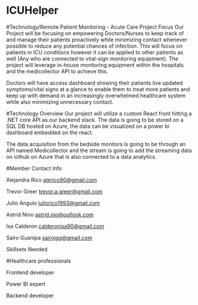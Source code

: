 # ICUHelper

#Technology/Remote Patient Monitoring - Acute Care
Project Focus
Our Project will be focusing on empowering Doctors/Nurses to keep track of and manage their patients proactively while minimizing contact whenever possible to reduce any potential chances of infection. This will focus on patients in ICU conditions however it can be applied to other patients as well (Any who are connected to vital-sign monitoring equipment). The project will leverage in-house monitoring equipment within the hospitals and the medicollector API to achieve this.
 
Doctors will have access dashboard showing their patients live updated symptoms/vital signs at a glance to enable them to treat more patients and keep up with demand in an increasingly overwhelmed healthcare system while also minimizing unnecessary contact. 
 
#Technology Overview
Our project will utilize a custom React front hitting a .NET core API as our backend stack. The data is going to be stored on a SQL DB hosted on Azure, the data can be visualized on a power bi dashboard embedded on the react.
 
The data acquisition from the bedside monitors is going to be through an API named Medicollector and the stream is going to add the streaming data on iothub on Azure that is also connected to a data analytics. 
 
#Member Contact Info
 
Alejandra Rico  alerico90@gmail.com
 
Trevor Greer trevor.a.greer@gmail.com
 
Julio Angulo juliorico1993@gmail.com
 
Astrid Nino astrid.nio@outlook.com
 
Isa Calderon calderonisa90@gmail.com
 
Sairo Guanipa sairojgg@gmail.com
 
Skillsets Needed

  
 
#Healthcare professionals 
 
Frontend developer
 
Power BI expert
 
Backend developer
 
